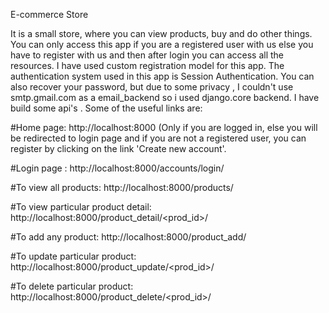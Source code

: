 E-commerce Store

It is a small store, where you can view products, buy and do other things. You can only access this app if you are a registered user with us else you have to register with us and then after login you can access all the resources. I have used custom registration model for this app. The authentication system used in this app is Session Authentication. You can also recover your password, but due to some privacy , I couldn't use smtp.gmail.com as a email_backend so i used django.core backend. I have build some api's . Some of the useful links are:

#Home page: http://localhost:8000   (Only if you are logged in, else you will be redirected to login page and if you are not a registered user, you can register by clicking on the link 'Create new account'.

#Login page : http://localhost:8000/accounts/login/

#To view all products:  http://localhost:8000/products/

#To view particular product detail:  http://localhost:8000/product_detail/<prod_id>/

#To add any product:  http://localhost:8000/product_add/

#To update particular product:  http://localhost:8000/product_update/<prod_id>/

#To delete particular product:  http://localhost:8000/product_delete/<prod_id>/
